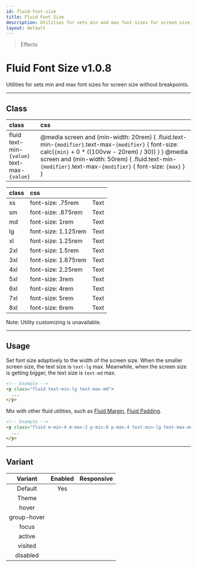 ```yaml
---
id: fluid-font-size
title: Fluid Font Size
description: Utilities for sets min and max font sizes for screen size without breakpoints.
layout: default
---
```


> Effects

# Fluid Font Size <span class="ml-1 px-2 py-1 text-sm text-gray-600 bg-gray-300">v1.0.8</span>

Utilities for sets min and max font sizes for screen size without breakpoints.

---

## Class

| <span class="px-3 py-1 text-white bg-charcoal-100 rounded-full">class</span> | <span class="px-3 py-1 text-white bg-charcoal-100 rounded-full">css</span> |
|:--|:--|
| fluid <br> text-min-`{value}` <br> text-max-`{value}` | @media screen and (min-width: 20rem) { .fluid.text-min-`{modifier}`.text-max-`{modifier}` { font-size: calc(`{min}` + 0 * ((100vw - 20rem) / 30)) } } @media screen and (min-width: 50rem) {  .fluid.text-min-`{modifier}`.text-max-`{modifier}` { font-size: `{max}` } } |

| <span class="px-3 py-1 text-white bg-charcoal-100 rounded-full">class</span> | <span class="px-3 py-1 text-white bg-charcoal-100 rounded-full">css</span> | |
|:--|:--|:-:|
| xs | font-size: .75rem | <span class="text-xs">Text</span> |
| sm | font-size: .875rem | <span class="text-sm">Text</span> |
| md | font-size: 1rem | <span class="text-md">Text</span> |
| lg | font-size: 1.125rem | <span class="text-lg">Text</span> |
| xl | font-size: 1.25rem | <span class="text-xl">Text</span> |
| 2xl | font-size: 1.5rem | <span class="text-2xl">Text</span> |
| 3xl | font-size: 1.875rem | <span class="text-3xl">Text</span> |
| 4xl | font-size: 2.25rem | <span class="text-4xl">Text</span> |
| 5xl | font-size: 3rem | <span class="text-5xl">Text</span> |
| 6xl | font-size: 4rem | <span class="text-6xl">Text</span> |
| 7xl | font-size: 5rem | <span class="text-7xl">Text</span> |
| 8xl | font-size: 6rem | <span class="text-8xl">Text</span> |

<y class="mx-4 my-4 p-3 border-l-8 border-gray-600 text-sm text-gray-600 bg-gray-200">
  <span class="pr-1 font-semibold">
    Note:
  </span>
  Utility customizing is unavailable.
</y>

---

## Usage

Set font size adaptively to the width of the screen size. When the smaller screen size, the text size is `text-lg` max. Meanwhile, when the screen size is getting bigger, the text size is `text-md` max.

```html
<!-- Example -->
<y class="fluid text-min-lg text-max-md">
  ...
</y>
```

Mix with other fluid utilities, such as [Fluid Margin](/fluid-margin/), [Fluid Padding](/fluid-padding/).

```html
<!-- Example -->
<y class="fluid m-min-4 m-max-2 p-min-8 p-max-4 text-min-lg text-max-md">
  ...
</y>
```

---

## Variant

| <span class="font-semibold underline">Variant</span> | <span class="font-semibold underline">Enabled</span> | <span class="font-semibold underline">Responsive</span> |
|:-:|:-:|:-:|
| Default | Yes | |
| Theme | | |
| hover| | |
| group-hover | | |
| focus | | |
| active | | |
| visited | | |
| disabled | | |
